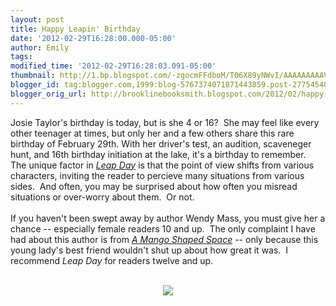 ```yaml
---
layout: post
title: Happy Leapin' Birthday
date: '2012-02-29T16:28:00.000-05:00'
author: Emily
tags: 
modified_time: '2012-02-29T16:28:03.091-05:00'
thumbnail: http://1.bp.blogspot.com/-zgocmFFdboM/T06X89yNWvI/AAAAAAAAAVg/7Jind9EZrjM/s72-c/Leap-Day-cover.jpg
blogger_id: tag:blogger.com,1999:blog-5767374071871443859.post-2775454807132946532
blogger_orig_url: http://brooklinebooksmith.blogspot.com/2012/02/happy-leapin-birthday.html
---
```


Josie Taylor's birthday is today, but is she 4 or 16?&nbsp; She may feel like every other&nbsp;teenager at times, but only her and a few others share this rare birthday of February 29th.&nbsp;With her driver's test, an audition, scaveneger hunt, and&nbsp;16th birthday initiation at the lake,&nbsp;it's a birthday to remember.&nbsp; The unique factor in <em><a href="http://www.brooklinebooksmith-shop.com/book/9780316058285">Leap Day</a></em> is that the point of view shifts from various characters, inviting the reader&nbsp;to percieve many situations from various sides.&nbsp; And often, you may be surprised about how often you misread situations or over-worry about them.&nbsp; Or not.<br /><br />If you haven't been swept away by author Wendy Mass, you must give her a chance -- especially female readers 10 and up.&nbsp; The only complaint I have had about this author is from <em><a href="http://www.brooklinebooksmith-shop.com/book/9780316058254">A Mango Shaped Space</a></em> -- only because this young lady's best friend wouldn't shut up about how great it was.&nbsp; I recommend <em>Leap Day</em> for readers twelve and up.<br /><br /><div class="separator" style="clear: both; text-align: center;"><a href="http://1.bp.blogspot.com/-zgocmFFdboM/T06X89yNWvI/AAAAAAAAAVg/7Jind9EZrjM/s1600/Leap-Day-cover.jpg" imageanchor="1" style="margin-left: 1em; margin-right: 1em;"><img border="0" src="http://1.bp.blogspot.com/-zgocmFFdboM/T06X89yNWvI/AAAAAAAAAVg/7Jind9EZrjM/s1600/Leap-Day-cover.jpg" /></a></div>